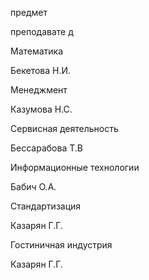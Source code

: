 предмет

преподавате д

Математика

Бекетова Н.И.

Менеджмент

Казумова Н.С.

Сервисная деятельность

Бессарабова Т.В

Информационные технологии

Бабич О.А.

Стандартизация

Казарян Г.Г.

Гостиничная индустрия

Казарян Г.Г.
